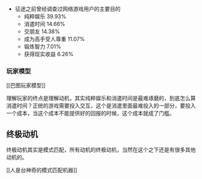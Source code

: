 - 征途之前曾经调查过网络游戏用户的主要目的
	- 纯粹娱乐 39.93%
	- 消遣时间 14.66%
	- 交朋友 14.38%
	- 成为高手受人尊重 11.07%
	- 锻炼智力 7.01%
	- 获得现实收益 6.26%

### 玩家模型

[[巴图玩家模型]]

理解玩家的终点是理解动机，其实纯粹娱乐和消遣时间是最难琢磨的，到底怎么算消遣时间？正统的游戏需要投入交互，这个是消遣里面最难投入的一部分，要投入一个成本，当这个成本不能提供好的回报的时候，这个成本就成了门槛。

## 终极动机

终极动机其实是模式匹配，所有动机的终极动机，当然在这个之下还是有很多其他动机的。

[[人是台神奇的模式匹配机器]]